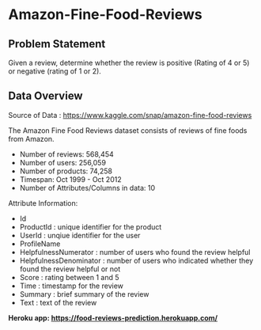 # Amazon-Fine-Food-Reviews

## Problem Statement
Given a review, determine whether the review is positive (Rating of 4 or 5) or negative (rating of 1 or 2).

## Data Overview
Source of Data : https://www.kaggle.com/snap/amazon-fine-food-reviews

The Amazon Fine Food Reviews dataset consists of reviews of fine foods from Amazon.
- Number of reviews: 568,454
- Number of users: 256,059
- Number of products: 74,258
- Timespan: Oct 1999 - Oct 2012
- Number of Attributes/Columns in data: 10

Attribute Information:
- Id
- ProductId : unique identifier for the product
- UserId : unqiue identifier for the user
- ProfileName
- HelpfulnessNumerator : number of users who found the review helpful
- HelpfulnessDenominator : number of users who indicated whether they found the review helpful or not
- Score : rating between 1 and 5
- Time : timestamp for the review
- Summary : brief summary of the review
- Text : text of the review


**Heroku app: https://food-reviews-prediction.herokuapp.com/**
